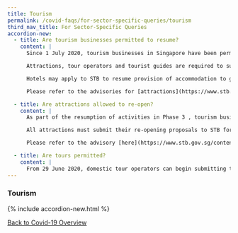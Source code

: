 ```yaml
---
title: Tourism
permalink: /covid-faqs/for-sector-specific-queries/tourism
third_nav_title: For Sector-Specific Queries
accordion-new:
  - title: Are tourism businesses permitted to resume?
    content: |
      Since 1 July 2020, tourism businesses in Singapore have been permitted to resume operations in stages. For the list of tourism businesses that are permitted to resume, please visit [here](https://www.stb.gov.sg/content/stb/en/home-pages/permitted-tourism-businesses.html){:target="_blank"}.

      Attractions, tour operators and tourist guides are required to submit their reopening proposals to STB for assessment. Operators must demonstrate effective implementation of safe management measures to provide a safe environment for customers and workers, and may resume operations only after receiving approval from the Ministry of Trade and Industry (MTI). These proposals must include safe management measures that are tailored to reduce the COVID-19 transmission risks at each attraction or tour.

      Hotels may apply to STB to resume provision of accommodation to guests for the purposes of leisure (e.g. staycations). Hotels may submit their application to STB for assessment and may only resume these business activities and related marketing efforts after receiving approval from MTI. Hotels that wish to resume these activities must comply with the required safe management measures.

      Please refer to the advisories for [attractions](https://www.stb.gov.sg/content/stb/en/home-pages/advisory-for-attractions.html){:target="_blank"}, [tours](https://www.stb.gov.sg/content/stb/en/home-pages/advisory-for-tours.html){:target="_blank"} and [hotels](https://www.stb.gov.sg/content/stb/en/home-pages/advisory-for-hotels.html){:target="_blank"} for the full list of requirements for each sector.

  - title: Are attractions allowed to re-open?
    content: |
      As part of the resumption of activities in Phase 3 , tourism businesses in Singapore will be permitted to resume operations in stages from 1 July, beginning with some attractions. MTI and STB have carefully assessed the reopening proposals that were submitted by these attractions. The list of permitted attractions can be found [here](https://www.stb.gov.sg/content/stb/en/home-pages/permitted-tourism-businesses.html){:target="_blank"}.

      All attractions must submit their re-opening proposals to STB for assessment prior to re-opening, and may resume operations only after receiving approval from the Ministry of Trade and Industry (MTI). Attractions should submit their re-opening proposals to <STB_Attractions@stb.gov.sg>{:target="_blank"}.

      Please refer to the advisory [here](https://www.stb.gov.sg/content/stb/en/home-pages/advisory-for-attractions.html){:target="_blank"} for the full list of requirements.

  - title: Are tours permitted?
    content: |
      From 29 June 2020, domestic tour operators can begin submitting their applications to resume operations. Tour operators and tourist guides can submit their application to <STB_TID@stb.gov.sg>{:target="_blank"} , and may only resume carrying out tour activities after receiving approval from MTI. Please refer to the advisory [here](https://www.stb.gov.sg/content/stb/en/home-pages/advisory-for-tours.html){:target="_blank"} for the full list of requirements.
---
```


### Tourism

{% include accordion-new.html %}

[Back to Covid-19 Overview](/covid/)
